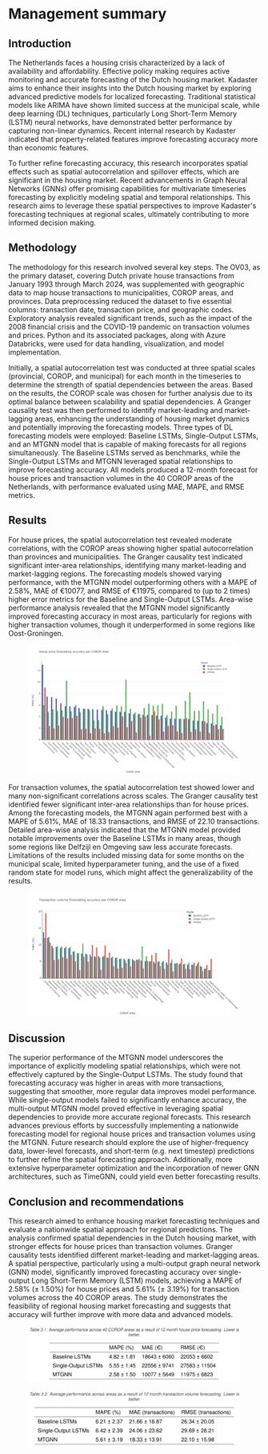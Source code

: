 # Management summary 

## Introduction 
The Netherlands faces a housing crisis characterized by a lack of availability and affordability. Effective policy making requires active monitoring and accurate forecasting of the Dutch housing market. Kadaster aims to enhance their insights into the Dutch housing market by exploring advanced predictive models for localized forecasting. Traditional statistical models like ARIMA have shown limited success at the municipal scale, while deep learning (DL) techniques, particularly Long Short-Term Memory (LSTM) neural networks, have demonstrated better performance by capturing non-linear dynamics. Recent internal research by Kadaster indicated that property-related features improve forecasting accuracy more than economic features. 

To further refine forecasting accuracy, this research incorporates spatial effects such as spatial autocorrelation and spillover effects, which are significant in the housing market. Recent advancements in Graph Neural Networks (GNNs) offer promising capabilities for multivariate timeseries forecasting by explicitly modeling spatial and temporal relationships. This research aims to leverage these spatial perspectives to improve Kadaster's forecasting techniques at regional scales, ultimately contributing to more informed decision making. 

## Methodology 
The methodology for this research involved several key steps. The OV03, as the primary dataset, covering Dutch private house transactions from January 1993 through March 2024, was supplemented with geographic data to map house transactions to municipalities, COROP areas, and provinces. Data preprocessing reduced the dataset to five essential columns: transaction date, transaction price, and geographic codes. Exploratory analysis revealed significant trends, such as the impact of the 2008 financial crisis and the COVID-19 pandemic on transaction volumes and prices. Python and its associated packages, along with Azure Databricks, were used for data handling, visualization, and model implementation. 

Initially, a spatial autocorrelation test was conducted at three spatial scales (provincial, COROP, and municipal) for each month in the timeseries to determine the strength of spatial dependencies between the areas. Based on the results, the COROP scale was chosen for further analysis due to its optimal balance between scalability and spatial dependencies. A Granger causality test was then performed to identify market-leading and market-lagging areas, enhancing the understanding of housing market dynamics and potentially improving the forecasting models. Three types of DL forecasting models were employed: Baseline LSTMs, Single-Output LSTMs, and an MTGNN model that is capable of making forecasts for all regions simultaneously. The Baseline LSTMs served as benchmarks, while the Single-Output LSTMs and MTGNN leveraged spatial relationships to improve forecasting accuracy. All models produced a 12-month forecast for house prices and transaction volumes in the 40 COROP areas of the Netherlands, with performance evaluated using MAE, MAPE, and RMSE metrics. 

## Results 
For house prices, the spatial autocorrelation test revealed moderate correlations, with the COROP areas showing higher spatial autocorrelation than provinces and municipalities. The Granger causality test indicated significant inter-area relationships, identifying many market-leading and market-lagging regions. The forecasting models showed varying performance, with the MTGNN model outperforming others with a MAPE of 2.58%, MAE of €10077, and RMSE of €11975, compared to (up to 2 times) higher error metrics for the Baseline and Single-Output LSTMs. Area-wise performance analysis revealed that the MTGNN model significantly improved forecasting accuracy in most areas, particularly for regions with higher transaction volumes, though it underperformed in some regions like Oost-Groningen. 

<figure id="figuur-1">
  <a href="/assets/images/resultaten_gebieden_koopsom.png">
    <img src="/assets/images/resultaten_gebieden_koopsom.png" alt="Proces">
  </a>
</figure>

For transaction volumes, the spatial autocorrelation test showed lower and many non-significant correlations across scales. The Granger causality test identified fewer significant inter-area relationships than for house prices. Among the forecasting models, the MTGNN again performed best with a MAPE of 5.61%, MAE of 18.33 transactions, and RMSE of 22.10 transactions. Detailed area-wise analysis indicated that the MTGNN model provided notable improvements over the Baseline LSTMs in many areas, though some regions like Delfzijl en Omgeving saw less accurate forecasts.  
Limitations of the results included missing data for some months on the municipal scale, limited hyperparameter tuning, and the use of a fixed random state for model runs, which might affect the generalizability of the results. 

<figure id="figuur-2">
  <a href="/assets/images/resultaten_gebieden_transactievolume.png">
    <img src="/assets/images/resultaten_gebieden_transactievolume.png" alt="Proces">
  </a>
</figure>

## Discussion 
The superior performance of the MTGNN model underscores the importance of explicitly modeling spatial relationships, which were not effectively captured by the Single-Output LSTMs. The study found that forecasting accuracy was higher in areas with more transactions, suggesting that smoother, more regular data improves model performance. While single-output models failed to significantly enhance accuracy, the multi-output MTGNN model proved effective in leveraging spatial dependencies to provide more accurate regional forecasts. 
This research advances previous efforts by successfully implementing a nationwide forecasting model for regional house prices and transaction volumes using the MTGNN. Future research should explore the use of higher-frequency data, lower-level forecasts, and short-term (e.g. next timestep) predictions to further refine the spatial forecasting approach. Additionally, more extensive hyperparameter optimization and the incorporation of newer GNN architectures, such as TimeGNN, could yield even better forecasting results. 

## Conclusion and recommendations 
This research aimed to enhance housing market forecasting techniques and evaluate a nationwide spatial approach for regional predictions. The analysis confirmed spatial dependencies in the Dutch housing market, with stronger effects for house prices than transaction volumes. Granger causality tests identified different market-leading and market-lagging areas. A spatial perspective, particularly using a multi-output graph neural network (GNN) model, significantly improved forecasting accuracy over single-output Long Short-Term Memory (LSTM) models, achieving a MAPE of 2.58% (± 1.50%) for house prices and 5.61% (± 3.19%) for transaction volumes across the 40 COROP areas. The study demonstrates the feasibility of regional housing market forecasting and suggests that accuracy will further improve with more data and advanced models.  

<figure id="figuur-3">
  <a href="/assets/images/resultaten_gemiddeld_koopsom.png">
    <img src="/assets/images/resultaten_gemiddeld_koopsom.png" alt="Results">
  </a>
</figure>
<figure id="figuur-4">
  <a href="/assets/images/resultaten_gemiddeld_transactievolume.png">
    <img src="/assets/images/resultaten_gemiddeld_transactievolume.png" alt="Results">
  </a>
</figure>